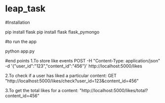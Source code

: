 # leap_task
#Installation

pip install flask
pip install flask flask_pymongo

#to run the app

python app.py

#end points
1.To store like events 
POST -H "Content-Type: application/json" -d '{"user_id":"123","content_id":"456"}' http://localhost:5000/likes

2.To check if a user has liked a particular content:
GET "http://localhost:5000/likes/check?user_id=123&content_id=456"

3.To get the total likes for a content:
"http://localhost:5000/likes/total?content_id=456"
